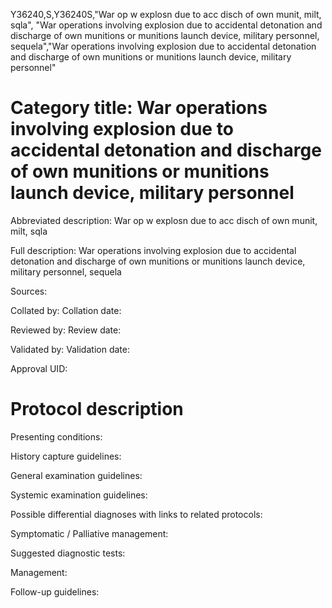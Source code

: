 Y36240,S,Y36240S,"War op w explosn due to acc disch of own munit, milt, sqla", "War operations involving explosion due to accidental detonation and discharge of own munitions or munitions launch device, military personnel, sequela","War operations involving explosion due to accidental detonation and discharge of own munitions or munitions launch device, military personnel"
# Category title: War operations involving explosion due to accidental detonation and discharge of own munitions or munitions launch device, military personnel

Abbreviated description: War op w explosn due to acc disch of own munit, milt, sqla

Full description: War operations involving explosion due to accidental detonation and discharge of own munitions or munitions launch device, military personnel, sequela

Sources:

Collated by:
Collation date:

Reviewed by:
Review date:

Validated by:
Validation date:

Approval UID:

# Protocol description

Presenting conditions:

History capture guidelines:

General examination guidelines:

Systemic examination guidelines:

Possible differential diagnoses with links to related protocols:

Symptomatic / Palliative management:

Suggested diagnostic tests:

Management:

Follow-up guidelines:
